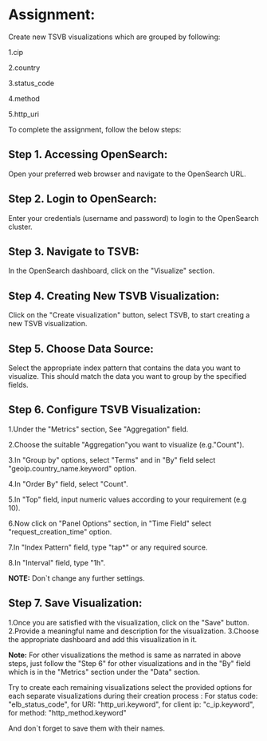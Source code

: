 # Assignment:

Create  new TSVB visualizations which are grouped by following:
	
1.cip
	
2.country
	
3.status_code
	
4.method
	
5.http_uri

To complete the assignment, follow the below steps:



## Step 1. Accessing OpenSearch:

Open your preferred web browser and navigate to the OpenSearch URL.
    
    
	
## Step 2. Login to OpenSearch:

Enter your credentials (username and password) to login to the OpenSearch cluster.



## Step 3. Navigate to TSVB:

In the OpenSearch dashboard, click on the "Visualize" section.



## Step 4. Creating New TSVB Visualization:

Click on the "Create visualization" button, select TSVB, to start creating a new TSVB visualization.


	
## Step 5. Choose Data Source:

Select the appropriate index pattern that contains the data you want to visualize. This should match the data you want to group by the specified fields.
    


## Step 6. Configure TSVB Visualization:

1.Under the "Metrics" section, See "Aggregation" field.

2.Choose the suitable "Aggregation"you want to visualize (e.g."Count").

3.In "Group by" options, select "Terms" and in "By" field select "geoip.country_name.keyword" option.

4.In "Order By" field, select "Count".

5.In "Top" field, input numeric values according to your requirement (e.g 10).

6.Now click on "Panel Options" section, in "Time Field" select "request_creation_time" option.

7.In "Index Pattern" field, type "tap*" or any required source.

8.In "Interval" field, type "1h".
    
    
    
**NOTE:** Don`t change any further settings.
    
    
    
## Step 7. Save Visualization:

1.Once you are satisfied with the visualization, click on the "Save" button.
2.Provide a meaningful name and description for the visualization.
3.Choose the appropriate dashboard and add this visualization in it.
    
    
    
**Note:** For other visualizations the method is same as narrated in above steps, just follow the "Step 6" for other visualizations and in the "By" field which is in the "Metrics" section under the "Data" section.



Try to create each remaining visualizations  select the provided options for each separate visualizations during their creation process :
    For status code: "elb_status_code", for URI: "http_uri.keyword", for client ip: "c_ip.keyword", for method: "http_method.keyword"
    
And don`t forget to save them with their names.
    
    
    
    
	

